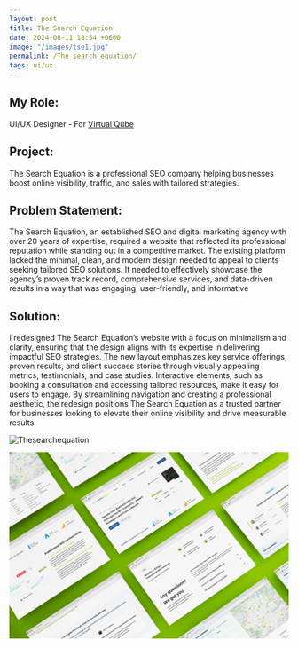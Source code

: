 ```yaml
---
layout: post
title: The Search Equation
date: 2024-08-11 18:54 +0600
image: "/images/tse1.jpg"
permalink: /The search equation/
tags: ui/ux
---
```


## My Role:

UI/UX Designer - For [Virtual Qube](https://www.vqubetech.com/)

## Project:

The Search Equation is a professional SEO company helping businesses boost online visibility, traffic, and sales with tailored strategies.

## Problem Statement:

The Search Equation, an established SEO and digital marketing agency with over 20 years of expertise, required a website that reflected its professional reputation while standing out in a competitive market. The existing platform lacked the minimal, clean, and modern design needed to appeal to clients seeking tailored SEO solutions. It needed to effectively showcase the agency’s proven track record, comprehensive services, and data-driven results in a way that was engaging, user-friendly, and informative

## Solution:

I redesigned The Search Equation’s website with a focus on minimalism and clarity, ensuring that the design aligns with its expertise in delivering impactful SEO strategies. The new layout emphasizes key service offerings, proven results, and client success stories through visually appealing metrics, testimonials, and case studies. Interactive elements, such as booking a consultation and accessing tailored resources, make it easy for users to engage. By streamlining navigation and creating a professional aesthetic, the redesign positions The Search Equation as a trusted partner for businesses looking to elevate their online visibility and drive measurable results

![Thesearchequation](../images/TabTSE.png)

![Thesearchequation](../images/tse2.jpg)
